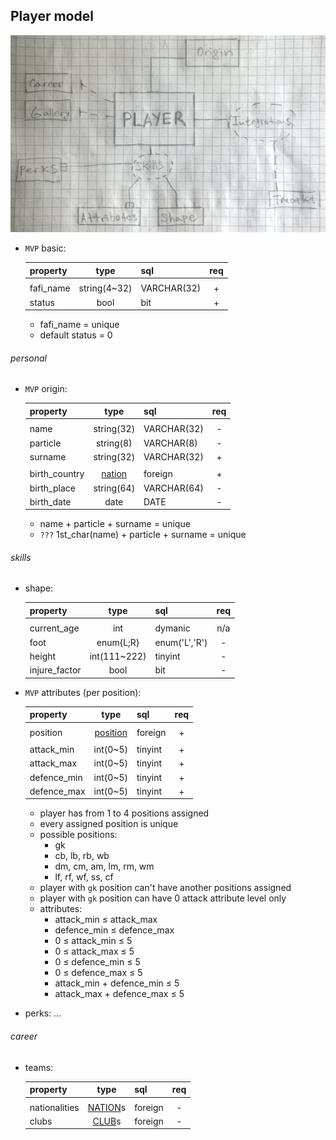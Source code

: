 
## Player model

![scheme](https://github.com/spielmangames/fafi/blob/master/doc/player_model.jpg)


- `MVP` basic:

  | property      | type                                    | sql           | req |
  |---------------|:---------------------------------------:|---------------|:---:|
  |               |                                         |               |     |
  | fafi_name     | string(4~32)                            | VARCHAR(32)   |  +  |
  | status        | bool                                    | bit           |  +  |

  - fafi_name = unique
  - default status = 0


###### personal

- `MVP` origin:

  | property      | type                                    | sql           | req |
  |---------------|:---------------------------------------:|---------------|:---:|
  |               |                                         |               |     |
  | name          | string(32)                              | VARCHAR(32)   |  -  |
  | particle      | string(8)                               | VARCHAR(8)    |  -  |
  | surname       | string(32)                              | VARCHAR(32)   |  +  |
  |               |                                         |               |     |
  | birth_country | [nation](./models.MD/#nation-model)     | foreign       |  +  |
  | birth_place   | string(64)                              | VARCHAR(64)   |  -  |
  | birth_date    | date                                    | DATE          |  -  |

  - name + particle + surname = unique
  - `???` 1st_char(name) + particle + surname = unique


###### skills

- shape:

  | property      | type                                    | sql           | req |
  |---------------|:---------------------------------------:|---------------|:---:|
  |               |                                         |               |     |
  | current_age   | int                                     | dymanic       | n/a |
  | foot          | enum{L;R}                               | enum('L','R') |  -  |
  | height        | int(111~222)                            | tinyint       |  -  |
  | injure_factor | bool                                    | bit           |  -  |

- `MVP` attributes (per position):

  | property      | type                                    | sql           | req |
  |---------------|:---------------------------------------:|---------------|:---:|
  |               |                                         |               |     |
  | position      | [position](./models.MD/#positions)      | foreign       |  +  |
  |               |                                         |               |     |
  | attack_min    | int(0~5)                                | tinyint       |  +  |
  | attack_max    | int(0~5)                                | tinyint       |  +  |
  | defence_min   | int(0~5)                                | tinyint       |  +  |
  | defence_max   | int(0~5)                                | tinyint       |  +  |

  - player has from 1 to 4 positions assigned
  - every assigned position is unique
  - possible positions:
    - gk
    - cb, lb, rb, wb
    - dm, cm, am, lm, rm, wm
    - lf, rf, wf, ss, cf
  - player with `gk` position can't have another positions assigned
  - player with `gk` position can have 0 attack attribute level only
  - attributes:
    - attack_min ≤ attack_max
    - defence_min ≤ defence_max
    - 0 ≤ attack_min ≤ 5
    - 0 ≤ attack_max ≤ 5
    - 0 ≤ defence_min ≤ 5
    - 0 ≤ defence_max ≤ 5
    - attack_min + defence_min ≤ 5
    - attack_max + defence_max ≤ 5

- perks: ...


###### career

- teams:

  | property      | type                                    | sql           | req |
  |---------------|:---------------------------------------:|---------------|:---:|
  |               |                                         |               |     |
  | nationalities | [NATION](./models.MD/#nation-model)s    | foreign       |  -  |
  | clubs         | [CLUB](./models.MD/#club-model)s        | foreign       |  -  |

